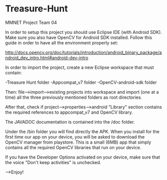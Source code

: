 # Treasure-Hunt
MMNET Project Team 04

In order to setup this project you should use Eclipse IDE (with Android SDK). Make sure you also have OpenCV for Android SDK installed. Follow this guide in order to have all the environment properly set:

http://docs.opencv.org/doc/tutorials/introduction/android_binary_package/android_dev_intro.html#android-dev-intro

In order to import the project, create a new Eclipse workspace that must contain:

-Treasure Hunt folder
-Appcompat_v7 folder
-OpenCV-android-sdk folder

Then: file-->import-->existing projects into workspace and import (one at a time) all the three previously mentioned folders as root directories.

After that, check if project-->properties-->android "Library" section contains the required references to appcompat_v7 and OpenCV library.

The JAVADOC documentation is contained into the /doc folder. 

Under the /bin folder you will find directly the APK. When you install for the first time our app on your device, you will be asked to download the OpenCV manager from playstore. This is a small (6MB) app that simply contains all the required OpenCV libraries that run on your device. 

If you have the Developer Options activated on your device, make sure that the voice "Don't keep activities" is unchecked. 

-->Enjoy!
